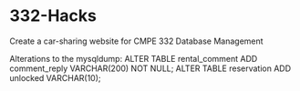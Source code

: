 # 332-Hacks
Create a car-sharing website for CMPE 332 Database Management

Alterations to the mysqldump:
ALTER TABLE rental_comment ADD comment_reply VARCHAR(200) NOT NULL;
ALTER TABLE reservation ADD unlocked VARCHAR(10);